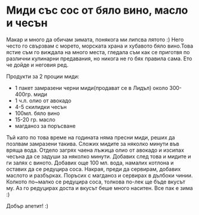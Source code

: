 # Миди със сос от бяло вино, масло и чесън

Макар и много да обичам зимата, понякога ми липсва лятото :) Него често го свързвам с морето, морската храна и хубавото бяло вино.Това ястие съм го виждала на много места, гледала съм как се приготвя по различни кулинарни предавания, но никога не го бях правила сама. Ето че дойде и неговия ред.

Продукти за 2 проции миди:

<ul>
	<li>1 пакет замразени черни миди(продават се в Лидъл) около 300-400гр. миди</li>
	<li>1 ч.л. олио от авокадо</li>
	<li>4-5 скилидки чесън</li>
	<li>100мл. бяло вино</li>
	<li>15-20 гр. масло</li>
	<li>магданоз за поръсване</li>

</ul>

Тъй като по това време на годината няма пресни миди, реших да позлвам замразени такива. Сложих мидите за няколко минути във вряща вода. Отдело загрях чаена лъжица олио от авокадо и изсипах чесъна да се задуши за няколко минути. Добавих след това и мидите и ги залях с виното. Добавих още 100 мл. вода, намалих котлона и оставих да се редуцира соса. Накрая, преди да сервирам, добавих маслото и разбърках. Поръсих с магданоз и сервирах в дълбоки чинии. Колкото по~малко се редуцира соса, толкова по-лек ще бъде вкусът му. Аз го редуцирах доста и вкусът беше много наситен. Все пак е зима :) 

Добър апетит! :)